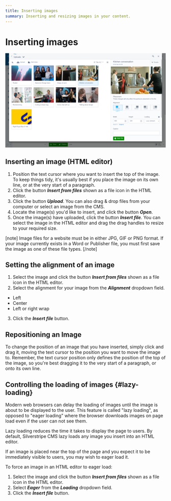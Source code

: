```yaml
---
title: Inserting images
summary: Inserting and resizing images in your content.
---
```


# Inserting images

![Images from the CMS](../../_images/images-from-cms.png)

## Inserting an image (HTML editor)
1. Position the text cursor where you want to insert the top of the image. To keep things tidy, it's usually best if you place the image on its own line, or at the very start of a paragraph.
2. Click the button ***Insert from files*** shown as a file icon in the HTML editor.
3. Click the button ***Upload***. You can also drag & drop files from your computer or select an image from the CMS.
4. Locate the image(s) you'd like to insert, and click the button ***Open***.
5. Once the image(s) have uploaded, click the button ***Insert file***. You can select the image in the HTML editor and drag the drag handles to resize to your required size.

[note]
Image files for a website must be in either JPG, GIF or PNG format. If your image currently exists in a Word or Publisher file, you must first save the image as one of these file types.
[/note]

## Setting the alignment of an image

1. Select the image and click the button ***Insert from files*** shown as a file icon in the HTML editor.
2. Select the alignment for your image from the ***Alignment*** dropdown field.
* Left
* Center
* Left or right wrap
3. Click the ***Insert file*** button.

## Repositioning an Image

To change the position of an image that you have inserted, simply click and drag it, moving the text cursor to the position you want to move the image to. Remember, the text cursor position only defines the position of the top of the image, so you're best dragging it to the very start of a paragraph, or onto its own line.

## Controlling the loading of images {#lazy-loading}

Modern web browsers can delay the loading of images until the image is about to be displayed to the user. This feature is called "lazy loading", as opposed to "eager loading" where the browser downloads images on page load even if the user can not see them. 

Lazy loading reduces the time it takes to display the page to users. By default, Silverstripe CMS lazy loads any image you insert into an HTML editor.

If an image is placed near the top of the page and you expect it to be immediately visible to users, you may wish to eager load it.

To force an image in an HTML editor to eager load:

1. Select the image and click the button ***Insert from files*** shown as a file icon in the HTML editor.
2. Select ***Eager*** from the ***Loading*** dropdown field.
3. Click the ***Insert file*** button.
